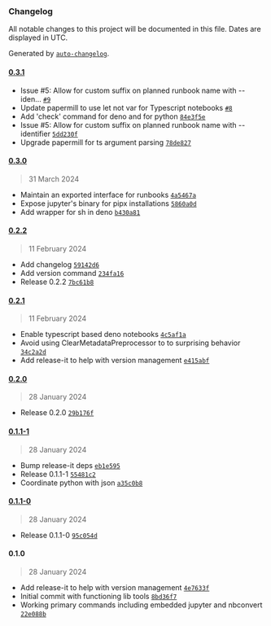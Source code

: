 ### Changelog

All notable changes to this project will be documented in this file. Dates are displayed in UTC.

Generated by [`auto-changelog`](https://github.com/CookPete/auto-changelog).

#### [0.3.1](https://github.com/zph/runbook/compare/0.3.0...0.3.1)

- Issue #5: Allow for custom suffix on planned runbook name with --iden… [`#9`](https://github.com/zph/runbook/pull/9)
- Update papermill to use let not var for Typescript notebooks [`#8`](https://github.com/zph/runbook/pull/8)
- Add 'check' command for deno and for python [`84e3f5e`](https://github.com/zph/runbook/commit/84e3f5ed56f65b8b498dfb8a2af77845657d4cab)
- Issue #5: Allow for custom suffix on planned runbook name with --identifier [`5dd230f`](https://github.com/zph/runbook/commit/5dd230f6bb2b5bae6896ac69296155428d30e3ae)
- Upgrade papermill for ts argument parsing [`78de827`](https://github.com/zph/runbook/commit/78de827053453698629d4c4babac57813fbcb4a4)

#### [0.3.0](https://github.com/zph/runbook/compare/0.2.2...0.3.0)

> 31 March 2024

- Maintain an exported interface for runbooks [`4a5467a`](https://github.com/zph/runbook/commit/4a5467a4d1c1e307e9ce8dcc75ff9afde7df3206)
- Expose jupyter's binary for pipx installations [`5860a0d`](https://github.com/zph/runbook/commit/5860a0dfea4898a023a0dbc96061d58a540a4a67)
- Add wrapper for sh in deno [`b430a81`](https://github.com/zph/runbook/commit/b430a8139f6548f5a50467cfdab65787fd200998)

#### [0.2.2](https://github.com/zph/runbook/compare/0.2.1...0.2.2)

> 11 February 2024

- Add changelog [`59142d6`](https://github.com/zph/runbook/commit/59142d68b6cf620896fe96ad668d1409022e1d19)
- Add version command [`234fa16`](https://github.com/zph/runbook/commit/234fa166c29c983d61298e7911c25721cfed8024)
- Release 0.2.2 [`7bc61b8`](https://github.com/zph/runbook/commit/7bc61b8a115e3f0bb8b7f5ba9c9410bbd01b241c)

#### [0.2.1](https://github.com/zph/runbook/compare/0.2.0...0.2.1)

> 11 February 2024

- Enable typescript based deno notebooks [`4c5af1a`](https://github.com/zph/runbook/commit/4c5af1ada9284a6f196ca59a3b124862505bdff2)
- Avoid using ClearMetadataPreprocessor to to surprising behavior [`34c2a2d`](https://github.com/zph/runbook/commit/34c2a2d2a00127052238043c1151cff80a8f4f35)
- Add release-it to help with version management [`e415abf`](https://github.com/zph/runbook/commit/e415abf124564b1eb29335ee18ca7f99364be111)

#### [0.2.0](https://github.com/zph/runbook/compare/0.1.1-1...0.2.0)

> 28 January 2024

- Release 0.2.0 [`29b176f`](https://github.com/zph/runbook/commit/29b176f116e0832c73c539d505e118d69ddcfca8)

#### [0.1.1-1](https://github.com/zph/runbook/compare/0.1.1-0...0.1.1-1)

> 28 January 2024

- Bump release-it deps [`eb1e595`](https://github.com/zph/runbook/commit/eb1e5959bead18ccefb261e0e04662724907639e)
- Release 0.1.1-1 [`55481c2`](https://github.com/zph/runbook/commit/55481c2b0a651d24f4605fdbacbb6ed156c5a8c7)
- Coordinate python with json [`a35c0b8`](https://github.com/zph/runbook/commit/a35c0b89a5fe924f7ba3149673966923ba6c0a56)

#### [0.1.1-0](https://github.com/zph/runbook/compare/0.1.0...0.1.1-0)

> 28 January 2024

- Release 0.1.1-0 [`95c054d`](https://github.com/zph/runbook/commit/95c054deab52d7496be280be5237b46323bd8af7)

#### 0.1.0

> 28 January 2024

- Add release-it to help with version management [`4e7633f`](https://github.com/zph/runbook/commit/4e7633fd3bc0d3344b938a748bd707c89878bc6f)
- Initial commit with functioning lib tools [`8bd36f7`](https://github.com/zph/runbook/commit/8bd36f72db2af1ed5ee9fc9dcdb9b88e52ad9f30)
- Working primary commands including embedded jupyter and nbconvert [`22e088b`](https://github.com/zph/runbook/commit/22e088b78d27fdb31e3accf12124333d695352f6)
